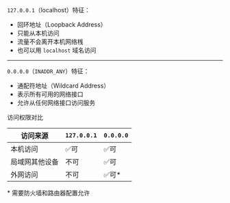 `127.0.0.1`（localhost）特征：
- 回环地址（Loopback Address）
- 只能从本机访问
- 流量不会离开本机网络桟
- 也可以用 `localhost` 域名访问
---
`0.0.0.0`（`INADDR_ANY`）特征：
- 通配符地址（Wildcard Address）
- 表示所有可用的网络接口
- 允许从任何网络接口访问服务

访问权限对比

| 访问来源    | `127.0.0.1` | `0.0.0.0` |
| ------- | ----------- | --------- |
| 本机访问    | ✅可          | ✅可        |
| 局域网其他设备 | 不可          | ✅可        |
| 外网访问    | 不可          | ✅可*       |
\* 需要防火墙和路由器配置允许
